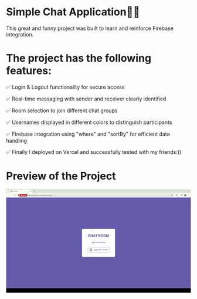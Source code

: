 # Simple Chat Application💬✨

This great and funny project was built to learn and reinforce Firebase integration. 

# The project has the following features:

✅ Login & Logout functionality for secure access

✅ Real-time messaging with sender and receiver clearly identified

✅ Room selection to join different chat groups

✅ Usernames displayed in different colors to distinguish participants

✅ Firebase integration using "where" and "sortBy" for efficient data handling

✅ Finally I deployed on Vercel and successfully tested with my friends:))

# Preview of the Project
![](chat-app.gif)
